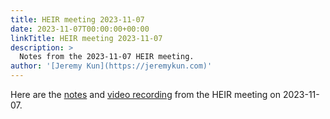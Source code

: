 ```yaml
---
title: HEIR meeting 2023-11-07
date: 2023-11-07T00:00:00+00:00
linkTitle: HEIR meeting 2023-11-07
description: >
  Notes from the 2023-11-07 HEIR meeting.
author: '[Jeremy Kun](https://jeremykun.com)'
---
```


Here are the
[notes](https://docs.google.com/document/d/1nOlAhul4DwZU8UQPpTF1i3OldSY9EmwaWG3EPSZIhHs/edit?usp=sharing)
and
[video recording](https://drive.google.com/file/d/1I7aIipm54CCcDcLyRYXI_gARfT1z93cN/view?usp=sharing)
from the HEIR meeting on 2023-11-07.
